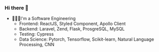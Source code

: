### Hi there 👋

- 🧑🏼‍💻I'm a Software Engineering
  - Frontend: ReactJS, Styled Component, Apollo Client
  - Backend: Laravel, Zend, Flask, ProsgreSQL, MySQL
  - Testing: Cypress
  - Data Science: Pytorch, Tensorflow, Scikit-learn, Natural Language Processing, CNN
<!--
**wildannajahw/wildannajahw** is a ✨ _special_ ✨ repository because its `README.md` (this file) appears on your GitHub profile.

Here are some ideas to get you started:

- 🔭 I’m currently working on ...
- 🌱 I’m currently learning ...
- 👯 I’m looking to collaborate on ...
- 🤔 I’m looking for help with ...
- 💬 Ask me about ...
- 📫 How to reach me: ...
- 😄 Pronouns: ...
- ⚡ Fun fact: ...
-->
